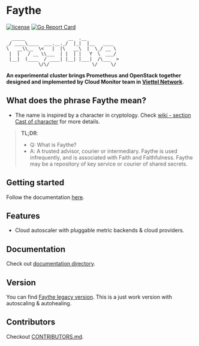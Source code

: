 # Faythe

[![license](https://img.shields.io/badge/license-Apache%20v2.0-blue.svg)](LICENSE) [![Go Report Card](https://goreportcard.com/badge/github.com/vCloud-DFTBA/faythe)](https://goreportcard.com/report/github.com/vCloud-DFTBA/faythe)

```
  _____                __  .__
_/ ____\____  ___.__._/  |_|  |__   ____
\   __\\__  \<   |  |\   __\  |  \_/ __ \
 |  |   / __ \\___  | |  | |   Y  \  ___/
 |__|  (____  / ____| |__| |___|  /\___  >
            \/\/                \/     \/
```

**An experimental cluster brings Prometheus and OpenStack together designed and implemented by Cloud Monitor team in [Viettel Network](https://www.linkedin.com/company/viettel-network/).**

## What does the phrase Faythe mean?

- The name is inspired by a character in cryptology. Check [wiki - section Cast of character](https://en.wikipedia.org/wiki/Alice_and_Bob) for more details.

> **TL;DR**:
>
> - Q: What is Faythe?
> - A: A trusted advisor, courier or intermediary. Faythe is used infrequently, and is associated with Faith and Faithfulness. Faythe may be a repository of key service or courier of shared secrets.

## Getting started

Follow the documentation [here](./docs/getting-started.md).

## Features

- Cloud autoscaler with pluggable metric backends & cloud providers.

## Documentation

Check out [documentation directory](./docs).

## Version

You can find [Faythe legacy version](https://github.com/ntk148v/faythe/tree/legacy). This is a just work version with autoscaling & autohealing.

## Contributors

Checkout [CONTRIBUTORS.md](./CONTRIBUTORS.md).
